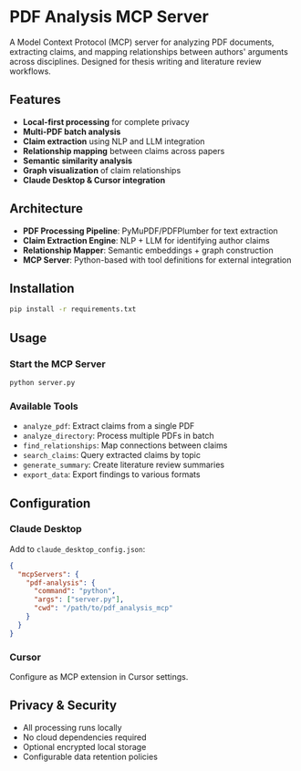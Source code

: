# PDF Analysis MCP Server

A Model Context Protocol (MCP) server for analyzing PDF documents, extracting claims, and mapping relationships between authors' arguments across disciplines. Designed for thesis writing and literature review workflows.

## Features

- **Local-first processing** for complete privacy
- **Multi-PDF batch analysis** 
- **Claim extraction** using NLP and LLM integration
- **Relationship mapping** between claims across papers
- **Semantic similarity analysis** 
- **Graph visualization** of claim relationships
- **Claude Desktop & Cursor integration**

## Architecture

- **PDF Processing Pipeline**: PyMuPDF/PDFPlumber for text extraction
- **Claim Extraction Engine**: NLP + LLM for identifying author claims
- **Relationship Mapper**: Semantic embeddings + graph construction
- **MCP Server**: Python-based with tool definitions for external integration

## Installation

```bash
pip install -r requirements.txt
```

## Usage

### Start the MCP Server
```bash
python server.py
```

### Available Tools
- `analyze_pdf`: Extract claims from a single PDF
- `analyze_directory`: Process multiple PDFs in batch
- `find_relationships`: Map connections between claims
- `search_claims`: Query extracted claims by topic
- `generate_summary`: Create literature review summaries
- `export_data`: Export findings to various formats

## Configuration

### Claude Desktop
Add to `claude_desktop_config.json`:
```json
{
  "mcpServers": {
    "pdf-analysis": {
      "command": "python",
      "args": ["server.py"],
      "cwd": "/path/to/pdf_analysis_mcp"
    }
  }
}
```

### Cursor
Configure as MCP extension in Cursor settings.

## Privacy & Security

- All processing runs locally
- No cloud dependencies required
- Optional encrypted local storage
- Configurable data retention policies